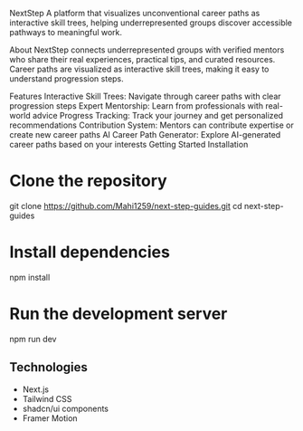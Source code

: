 NextStep
A platform that visualizes unconventional career paths as interactive skill trees, helping underrepresented groups discover accessible pathways to meaningful work.

About
NextStep connects underrepresented groups with verified mentors who share their real experiences, practical tips, and curated resources. Career paths are visualized as interactive skill trees, making it easy to understand progression steps.

Features
Interactive Skill Trees: Navigate through career paths with clear progression steps
Expert Mentorship: Learn from professionals with real-world advice
Progress Tracking: Track your journey and get personalized recommendations
Contribution System: Mentors can contribute expertise or create new career paths
AI Career Path Generator: Explore AI-generated career paths based on your interests
Getting Started
Installation
# Clone the repository
git clone https://github.com/Mahi1259/next-step-guides.git
cd next-step-guides

# Install dependencies
npm install

# Run the development server
npm run dev


## Technologies

- Next.js
- Tailwind CSS
- shadcn/ui components
- Framer Motion